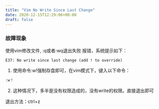 ```yaml
---
title: "Vim No Write Since Last Change"
date: 2020-12-15T12:29:06+08:00
draft: false
---
```


### 故障现象

使用vim修改文件, :q或者:wq退出失败 报错，系统提示如下：
```
E37: No write since last change (add ! to override)
```

1. 使用命令:w!强制存盘即可，在vim模式下，键入以下命令：

```bash
:w！
```

2. 这种情况下，多半是没有权限造成的，没有write的权限。直接退出即可

退出方法：ctrl+z


